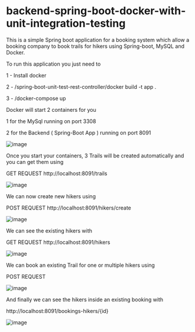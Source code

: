 # backend-spring-boot-docker-with-unit-integration-testing


This is a simple Spring boot application for a booking system which allow a booking company to book trails for hikers using Spring-boot, MySQL and Docker.

To run this application you just need to 

1 - Install docker

2 - /spring-boot-unit-test-rest-controller/docker build -t app .

3 - /docker-compose up

Docker will start 2 containers for you

1 for the MySql running on port 3308

2 for the Backend ( Spring-Boot App ) running on port 8091

![image](https://user-images.githubusercontent.com/65496901/187028369-a86093c4-6b74-4c78-aa6b-9a6c3ad9b72e.png)

Once you start your containers, 3 Trails will be created automatically and you can get them using

GET REQUEST http://localhost:8091/trails

![image](https://user-images.githubusercontent.com/65496901/187028733-1c0733ff-cdbb-4120-96f1-db13b75fbe5b.png)

We can now create new hikers using

POST REQUEST http://localhost:8091/hikers/create

![image](https://user-images.githubusercontent.com/65496901/187028994-f8344932-1eea-43fa-a1d9-0db4cb6d183a.png)

We can see the existing hikers with

GET REQUEST  http://localhost:8091/hikers

![image](https://user-images.githubusercontent.com/65496901/187029100-348e518e-aa66-4e82-b1a6-008d00988060.png)

We can book an existing Trail for one or multiple hikers using

POST REQUEST 

![image](https://user-images.githubusercontent.com/65496901/187029052-4ad9eab8-ecce-4252-bc94-966ca5eac5d2.png)

And finally we can see the hikers inside an existing booking with

http://localhost:8091/bookings-hikers/{id}

![image](https://user-images.githubusercontent.com/65496901/187029129-95389064-b35f-4d49-8bf6-41d451c9bd07.png)










